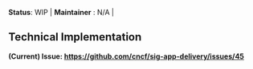 **Status**: WIP | **Maintainer** : N/A | 

## Technical Implementation
**(Current) Issue: https://github.com/cncf/sig-app-delivery/issues/45**